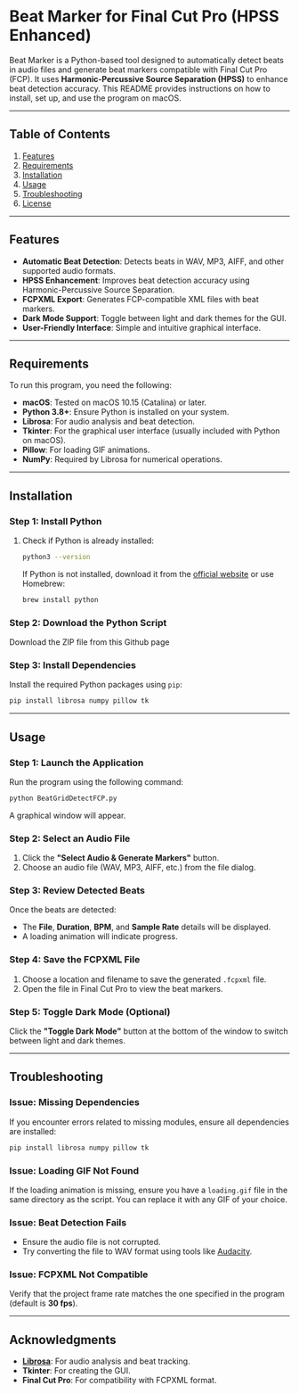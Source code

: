 # Beat Marker for Final Cut Pro (HPSS Enhanced)

Beat Marker is a Python-based tool designed to automatically detect beats in audio files and generate beat markers compatible with Final Cut Pro (FCP). It uses **Harmonic-Percussive Source Separation (HPSS)** to enhance beat detection accuracy. This README provides instructions on how to install, set up, and use the program on macOS.

---

## Table of Contents

1. [Features](#features)  
2. [Requirements](#requirements)  
3. [Installation](#installation)  
4. [Usage](#usage)  
5. [Troubleshooting](#troubleshooting)  
6. [License](#license)  

---

## Features

- **Automatic Beat Detection**: Detects beats in WAV, MP3, AIFF, and other supported audio formats.  
- **HPSS Enhancement**: Improves beat detection accuracy using Harmonic-Percussive Source Separation.  
- **FCPXML Export**: Generates FCP-compatible XML files with beat markers.  
- **Dark Mode Support**: Toggle between light and dark themes for the GUI.  
- **User-Friendly Interface**: Simple and intuitive graphical interface.  

---

## Requirements

To run this program, you need the following:

- **macOS**: Tested on macOS 10.15 (Catalina) or later.  
- **Python 3.8+**: Ensure Python is installed on your system.  
- **Librosa**: For audio analysis and beat detection.  
- **Tkinter**: For the graphical user interface (usually included with Python on macOS).  
- **Pillow**: For loading GIF animations.  
- **NumPy**: Required by Librosa for numerical operations.  

---

## Installation

### Step 1: Install Python
1. Check if Python is already installed:
   ```bash
   python3 --version
   ```
   If Python is not installed, download it from the [official website](https://www.python.org/downloads/) or use Homebrew:
   ```bash
   brew install python
   ```

### Step 2: Download the Python Script
Download the ZIP file from this Github page

### Step 3: Install Dependencies
Install the required Python packages using `pip`:
```bash
pip install librosa numpy pillow tk
```

---

## Usage

### Step 1: Launch the Application
Run the program using the following command:
```bash
python BeatGridDetectFCP.py
```
A graphical window will appear.

### Step 2: Select an Audio File
1. Click the **"Select Audio & Generate Markers"** button.  
2. Choose an audio file (WAV, MP3, AIFF, etc.) from the file dialog.  

### Step 3: Review Detected Beats
Once the beats are detected:
- The **File**, **Duration**, **BPM**, and **Sample Rate** details will be displayed.  
- A loading animation will indicate progress.  

### Step 4: Save the FCPXML File
1. Choose a location and filename to save the generated `.fcpxml` file.  
2. Open the file in Final Cut Pro to view the beat markers.  

### Step 5: Toggle Dark Mode (Optional)
Click the **"Toggle Dark Mode"** button at the bottom of the window to switch between light and dark themes.  

---

## Troubleshooting

### Issue: Missing Dependencies
If you encounter errors related to missing modules, ensure all dependencies are installed:
```bash
pip install librosa numpy pillow tk
```

### Issue: Loading GIF Not Found
If the loading animation is missing, ensure you have a `loading.gif` file in the same directory as the script. You can replace it with any GIF of your choice.

### Issue: Beat Detection Fails
- Ensure the audio file is not corrupted.  
- Try converting the file to WAV format using tools like [Audacity](https://www.audacityteam.org/).  

### Issue: FCPXML Not Compatible
Verify that the project frame rate matches the one specified in the program (default is **30 fps**).

---

## Acknowledgments

- **[Librosa](https://librosa.org/)**: For audio analysis and beat tracking.  
- **Tkinter**: For creating the GUI.  
- **Final Cut Pro**: For compatibility with FCPXML format.  
